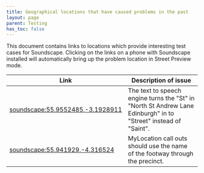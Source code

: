 ```yaml
---
title: Geographical locations that have caused problems in the past
layout: page
parent: Testing
has_toc: false
---
```


This document contains links to locations which provide interesting test cases for Soundscape.
Clicking on the links on a phone with Soundscape installed will automatically bring up the problem
location in Street Preview mode.

| Link | Description of issue |
|---|---|
| [soundscape:55.9552485,-3.1928911](soundscape:55.9552485,-3.1928911) | The text to speech engine turns the "St" in "North St Andrew Lane Edinburgh" in to "Street" instead of "Saint". |
| [soundscape:55.941929,-4.316524](soundscape:55.941929,-4.316524) | MyLocation call outs should use the name of the footway through the precinct. |








